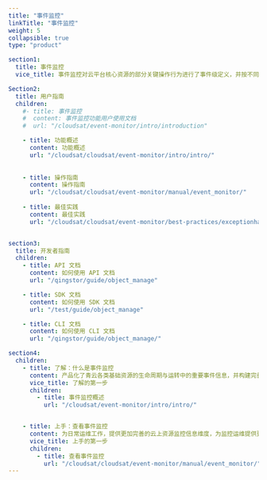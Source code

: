 ```yaml
---
title: "事件监控"
linkTitle: "事件监控"
weight: 5
collapsible: true
type: "product"

section1:
  title: 事件监控
  vice_title: 事件监控对云平台核心资源的部分关键操作行为进行了事件级定义，并按不同时间周期对其进行统一汇总统计与展示。除此之外，用户可对关注的事件进行告警策略的设置，在被监控事件触发后可通过云平台完整地监控告警服务，及时通知、定位并处理问题。

Section2:
  title: 用户指南
  children:
    #- title: 事件监控
    #  content: 事件监控功能用户使用文档
    #  url: "/cloudsat/event-monitor/intro/introduction"

    - title: 功能概述
      content: 功能概述
      url: "/cloudsat/cloudsat/event-monitor/intro/intro/"
    
    
    - title: 操作指南
      content: 操作指南
      url: "/cloudsat/cloudsat/event-monitor/manual/event_monitor/"
    
    - title: 最佳实践
      content: 最佳实践
      url: "/cloudsat/cloudsat/event-monitor/best-practices/exceptionhandle"


section3:
  title: 开发者指南
  children:
    - title: API 文档
      content: 如何使用 API 文档
      url: "/qingstor/guide/object_manage"

    - title: SDK 文档
      content: 如何使用 SDK 文档
      url: "/test/guide/object_manage"

    - title: CLI 文档
      content: 如何使用 CLI 文档
      url: "/qingstor/guide/object_manage/"

section4:
  children:
    - title: 了解：什么是事件监控
      content: 产品化了青云各类基础资源的生命周期与运转中的重要事件信息，并构建完善的事件消费渠道与流程，支撑客户云上监控与运维。
      vice_title: 了解的第一步
      children:
        - title: 事件监控概述
          url: "/cloudsat/event-monitor/intro/intro/"


    - title: 上手：查看事件监控
      content: 为日常运维工作，提供更加完善的云上资源监控信息维度，为监控运维提供更全面数据支撑。
      vice_title: 上手的第一步
      children: 
        - title: 查看事件监控
          url: "/cloudsat/cloudsat/event-monitor/manual/event_monitor/"
---
```



<!-- type: "product" 这个参数表明这是一个产品index页面 -->
<!-- section1 为产品index页面 主标题 副标题 video  video_img为视频图片  -->
<!-- section2 为产品index页面 第一个大块的用户文档配置  -->
<!-- section3 为产品index页面 第二个大块的开发者文档配置  -->
<!-- section4 为产品index页面 第三个大块的学习路径配置  -->